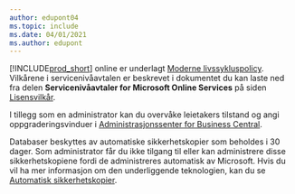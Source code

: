 ```yaml
---
author: edupont04
ms.topic: include
ms.date: 04/01/2021
ms.author: edupont
---
```

[!INCLUDE[prod_short](prod_short.md)] online er underlagt [Moderne livssykluspolicy](https://support.microsoft.com/help/30881/modern-lifecycle-policy). Vilkårene i servicenivåavtalen er beskrevet i dokumentet du kan laste ned fra delen **Servicenivåavtaler for Microsoft Online Services** på siden [Lisensvilkår](https://www.microsoft.com/licensing/product-licensing/products).  

I tillegg som en administrator kan du overvåke leietakers tilstand og angi oppgraderingsvinduer i [Administrasjonssenter for Business Central](/dynamics365/business-central/dev-itpro/administration/tenant-admin-center).  

Databaser beskyttes av automatiske sikkerhetskopier som beholdes i 30 dager. Som administrator får du ikke tilgang til eller kan administrere disse sikkerhetskopiene fordi de administreres automatisk av Microsoft. Hvis du vil ha mer informasjon om den underliggende teknologien, kan du se [Automatisk sikkerhetskopier](/azure/sql-database/sql-database-automated-backups).  
